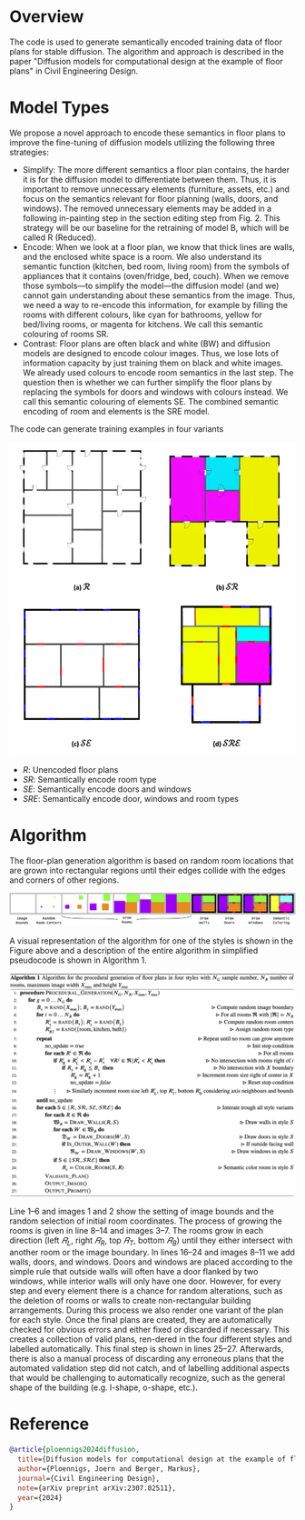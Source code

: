 # Overview

The code is used to generate semantically encoded training data of floor plans for stable diffusion. The algorithm and approach is described in the paper "Diffusion models for computational design at the example of floor plans" in Civil Engineering Design.


# Model Types

We propose a novel approach to encode these semantics in floor plans to improve the fine-tuning of diffusion models utilizing the following three strategies:
- Simplify:	The more different semantics a floor plan contains, the harder it is for the diffusion model to differentiate between them. Thus, it is important to remove unnecessary elements (furniture, assets, etc.) and focus on the semantics relevant for floor planning (walls, doors, and windows). The removed unnecessary elements may be added in a following in-painting step in the section editing step from Fig. 2. This strategy will be our baseline for the retraining of model B, which will be called R (Reduced).
- Encode:	When we look at a floor plan, we know that thick lines are walls, and the enclosed white space is a room. We also understand its semantic function (kitchen, bed room, living room) from the symbols of appliances that it contains (oven/fridge, bed, couch). When we remove those symbols—to simplify the model—the diffusion model (and we) cannot gain understanding about these semantics from the image. Thus, we need a way to re-encode this information, for example by filling the rooms with different colours, like cyan for bathrooms, yellow for bed/living rooms, or magenta for kitchens. We call this semantic colouring of rooms SR.
- Contrast:	Floor plans are often black and white (BW) and diffusion models are designed to encode colour images. Thus, we lose lots of information capacity by just training them on black and white images. We already used colours to encode room semantics in the last step. The question then is whether we can further simplify the floor plans by replacing the symbols for doors and windows with colours instead. We call this semantic colouring of elements SE. The combined semantic encoding of room and elements is the SRE model.

The code can generate training examples in four variants

![](images/variants.png)

- $R$: Unencoded floor plans
- $SR$: Semantically encode room type
- $SE$: Semantically encode doors and windows
- $SRE$: Semantically encode door, windows and room types

# Algorithm

The floor-plan generation algorithm is based on random room locations that are grown into rectangular regions until their edges collide with the edges and corners of other regions. 

![](images/proc_gen_explainer.png)

A visual representation of the algorithm for one of the styles is shown in the Figure above and a description of the entire algorithm in simplified pseudocode is shown in Algorithm 1. 

![](images/algorithm.png)

Line 1–6 and images 1 and 2 show the setting of image bounds and the random selection of initial room coordinates. The process of growing the rooms is given in line 8–14 and images 3–7. The rooms grow in each direction (left $𝑅_L$, right $𝑅_R$, top $𝑅_T$, bottom $𝑅_B$)
until they either intersect with another room or the image boundary. In lines 16–24 and images 8–11 we add walls, doors, and windows. Doors and windows are placed according to the simple rule that outside walls will often have a door flanked by two windows, 
while interior walls will only have one door. However, for every step and every element there is a chance for random alterations, such as the deletion of rooms or walls to create non-rectangular building arrangements. During this process we also render one 
variant of the plan for each style. Once the final plans are created, they are automatically checked for obvious errors and either fixed or discarded if necessary. This creates a collection of valid plans, ren-dered in the four different styles and labelled 
automatically. This final step is shown in lines 25–27. Afterwards, there is also a manual process of discarding any erroneous plans that the automated validation step did not catch, and of labelling additional aspects that would be challenging to automatically recognize, 
such as the general shape of the building (e.g. l-shape, o-shape, etc.).

# Reference

```bibtex
@article{ploennigs2024diffusion,
  title={Diffusion models for computational design at the example of floor plans},
  author={Ploennigs, Joern and Berger, Markus},
  journal={Civil Engineering Design},
  note={arXiv preprint arXiv:2307.02511},
  year={2024}
}
```
